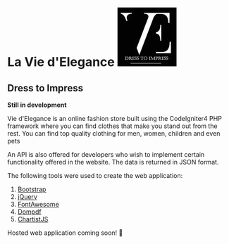 # La Vie d'Elegance ![VE](public\assets\img\logo.png)

## Dress to Impress

**Still in development**

Vie d'Elegance is an online fashion store built using the CodeIgniter4 PHP framework where you can find clothes that make you stand out from the rest. You can find top quality clothing for men, women, children and even pets

An API is also offered for developers who wish to implement certain functionality offered in the website. The data is returned in JSON format.

The following tools were used to create the web application:
1. [Bootstrap](https://getbootstrap.com)
2. [jQuery](https://jquery.com)
3. [FontAwesome](https://fontawesome.com)
4. [Dompdf](https://github.com/dompdf/dompdf)
5. [ChartistJS](https://gionkunz.github.io/chartist-js/)

Hosted web application coming soon! :crossed_fingers:
